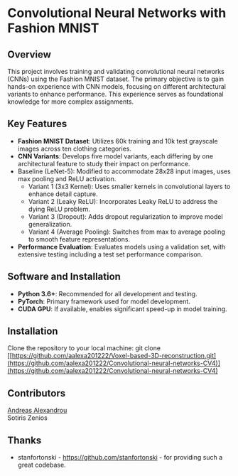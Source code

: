 # Convolutional Neural Networks with Fashion MNIST


## Overview
This project involves training and validating convolutional neural networks (CNNs) using the Fashion MNIST dataset. The primary objective is to gain hands-on experience with CNN models, focusing on different architectural variants to enhance performance. This experience serves as foundational knowledge for more complex assignments.

## Key Features
- **Fashion MNIST Dataset**: Utilizes 60k training and 10k test grayscale images across ten clothing categories.
- **CNN Variants**: Develops five model variants, each differing by one architectural feature to study their impact on performance.
- Baseline (LeNet-5): Modified to accommodate 28x28 input images, uses max pooling and ReLU activation.
  - Variant 1 (3x3 Kernel): Uses smaller kernels in convolutional layers to enhance detail capture.
  - Variant 2 (Leaky ReLU): Incorporates Leaky ReLU to address the dying ReLU problem.
  - Variant 3 (Dropout): Adds dropout regularization to improve model generalization.
  - Variant 4 (Average Pooling): Switches from max to average pooling to smooth feature representations.
- **Performance Evaluation**: Evaluates models using a validation set, with extensive testing including a test set performance comparison.

## Software and Installation
- **Python 3.6+**: Recommended for all development and testing.
- **PyTorch**: Primary framework used for model development.
- **CUDA GPU**: If available, enables significant speed-up in model training.

## Installation
Clone the repository to your local machine:
git clone [[https://github.com/aalexa201222/Voxel-based-3D-reconstruction.git](https://github.com/aalexa201222/Convolutional-neural-networks-CV4)](https://github.com/aalexa201222/Convolutional-neural-networks-CV4)

## Contributors
[Andreas Alexandrou](https://www.linkedin.com/in/andreas-alexandrou-056528242) <br />
Sotiris Zenios
## Thanks
- stanfortonski - https://github.com/stanfortonski - for providing such a great codebase.
